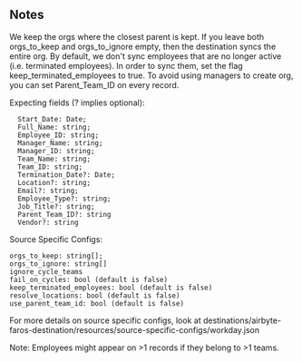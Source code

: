 ## Notes
We keep the orgs where the closest parent is kept.
If you leave both orgs_to_keep and orgs_to_ignore empty, then the destination
syncs the entire org.
By default, we don't sync employees that are no longer active (i.e. terminated employees).
In order to sync them, set the flag keep_terminated_employees to true.
To avoid using managers to create org, you can set Parent_Team_ID on every record.

Expecting fields (? implies optional):
```
  Start_Date: Date;
  Full_Name: string;
  Employee_ID: string;
  Manager_Name: string;
  Manager_ID: string;
  Team_Name: string;
  Team_ID: string;
  Termination_Date?: Date;
  Location?: string;
  Email?: string;
  Employee_Type?: string;
  Job_Title?: string;
  Parent_Team_ID?: string
  Vendor?: string
```

Source Specific Configs:
```
orgs_to_keep: string[];
orgs_to_ignore: string[]
ignore_cycle_teams
fail_on_cycles: bool (default is false)
keep_terminated_employees: bool (default is false)
resolve_locations: bool (default is false)
use_parent_team_id: bool (default is false)

```
For more details on source specific configs, look at 
destinations/airbyte-faros-destination/resources/source-specific-configs/workday.json

Note: 
Employees might appear on >1 records if they belong to >1 teams.
